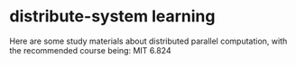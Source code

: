 # distribute-system learning
Here are some study materials about distributed parallel computation, with the recommended course being: MIT 6.824







